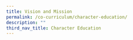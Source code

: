 ```yaml
---
title: Vision and Mission
permalink: /co-curriculum/character-education/
description: ""
third_nav_title: Character Education
---
```


